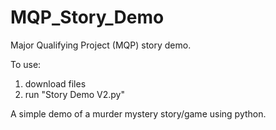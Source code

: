 # MQP_Story_Demo
Major Qualifying Project (MQP) story demo.

To use:
1. download files
2. run "Story Demo V2.py"

A simple demo of a murder mystery story/game using python.
